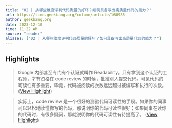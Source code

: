 ```yaml
---
title: "02 | 从哪些维度评判代码质量的好坏？如何具备写出高质量代码的能力？"
url: https://time.geekbang.org/column/article/160985
author: geekbang.org
date: 2023-12-10
time: 11:22 AM
source: "reader"
aliases: ["02 | 从哪些维度评判代码质量的好坏？如何具备写出高质量代码的能力？"]
---
```

## Highlights
> Google 内部甚至专门有个认证就叫作 Readability。只有拿到这个认证的工程师，才有资格在 code review 的时候，批准别人提交代码。可见代码的可读性有多重要，毕竟，代码被阅读的次数远远超过被编写和执行的次数。 ([View Highlight](https://read.readwise.io/read/01hc8ggmgwbbjdgghcseqcq59a))

> 实际上，code review 是一个很好的测验代码可读性的手段。如果你的同事可以轻松地读懂你写的代码，那说明你的代码可读性很好；如果同事在读你的代码时，有很多疑问，那就说明你的代码可读性有待提高了。 ([View Highlight](https://read.readwise.io/read/01hc8gh8zfkm9mbqq12qtadjwh))

